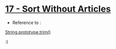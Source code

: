 # [17 - Sort Without Articles](https://mayfulq.github.io/JavaScript30/task17/index.html)

- Reference to :

 [String.prototype.trim()](https://developer.mozilla.org/zh-CN/docs/Web/JavaScript/Reference/Global_Objects/String/Trim)


  :)